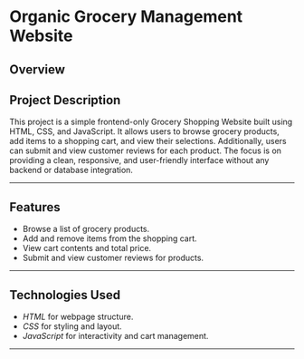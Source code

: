# Organic Grocery Management Website

## Overview
## Project Description

This project is a simple frontend-only Grocery Shopping Website built using HTML, CSS, and JavaScript. It allows users to browse grocery products, add items to a shopping cart, and view their selections. Additionally, users can submit and view customer reviews for each product. The focus is on providing a clean, responsive, and user-friendly interface without any backend or database integration.

---

## Features
- Browse a list of grocery products.
- Add and remove items from the shopping cart.
- View cart contents and total price.
- Submit and view customer reviews for products.

---

## Technologies Used
- *HTML* for webpage structure.
- *CSS* for styling and layout.
- *JavaScript* for interactivity and cart management.

---
